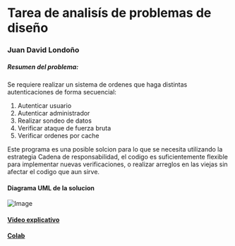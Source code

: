 # Tarea de analisís de problemas de diseño
### Juan David Londoño

##### Resumen del problema: 
Se requiere realizar un sistema de ordenes que haga distintas autenticaciones de forma secuencial:
1. Autenticar usuario
2. Autenticar administrador
3. Realizar sondeo de datos
4. Verificar ataque de fuerza bruta
5. Verificar ordenes por cache

Este programa es una posible solcion para lo que se necesita utilizando la estrategia Cadena de responsabilidad, el codigo es suficientemente flexible para implementar nuevas verificaciones, o realizar arreglos en las viejas sin afectar el codigo que aun sirve.

#### Diagrama UML de la solucion
![Image](https://github.com/user-attachments/assets/2fa09576-5bcd-4994-9dba-18e36410408c)

#### [Video explicativo](https://www.youtube.com/watch?v=l18ogCOa0vY)

#### [Colab](https://colab.research.google.com/drive/135vaS2YjSSRANAEl0BRc_DKRJAYWucF0?usp=sharing)
